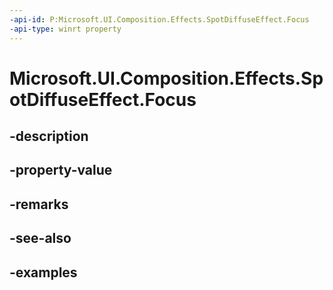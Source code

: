 ```yaml
---
-api-id: P:Microsoft.UI.Composition.Effects.SpotDiffuseEffect.Focus
-api-type: winrt property
---
```


# Microsoft.UI.Composition.Effects.SpotDiffuseEffect.Focus

<!--
public float Focus { get; set; }
-->


## -description

## -property-value

## -remarks

## -see-also

## -examples


